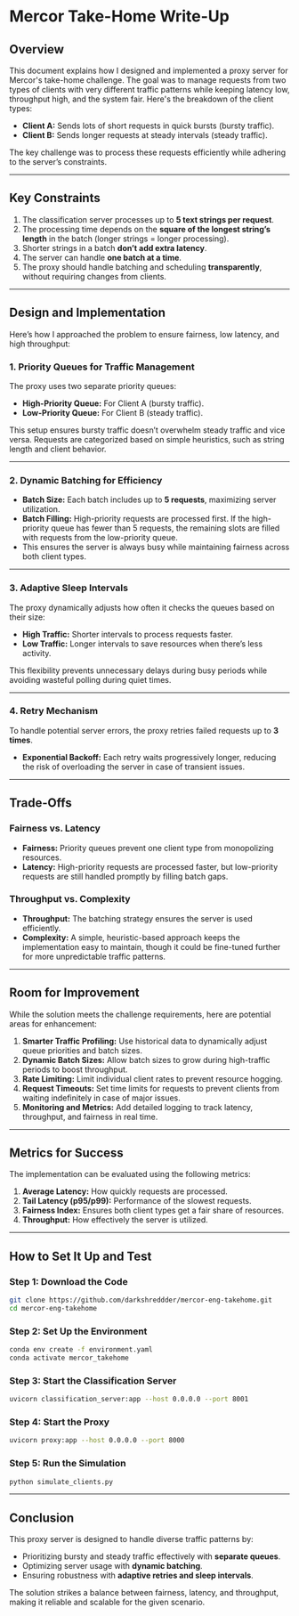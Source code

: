 # Mercor Take-Home Write-Up

## Overview
This document explains how I designed and implemented a proxy server for Mercor's take-home challenge. The goal was to manage requests from two types of clients with very different traffic patterns while keeping latency low, throughput high, and the system fair. Here's the breakdown of the client types:

- **Client A:** Sends lots of short requests in quick bursts (bursty traffic).  
- **Client B:** Sends longer requests at steady intervals (steady traffic).  

The key challenge was to process these requests efficiently while adhering to the server’s constraints.

---

## Key Constraints
1. The classification server processes up to **5 text strings per request**.
2. The processing time depends on the **square of the longest string’s length** in the batch (longer strings = longer processing).
3. Shorter strings in a batch **don’t add extra latency**.
4. The server can handle **one batch at a time**.
5. The proxy should handle batching and scheduling **transparently**, without requiring changes from clients.

---

## Design and Implementation
Here’s how I approached the problem to ensure fairness, low latency, and high throughput:

### 1. **Priority Queues for Traffic Management**
The proxy uses two separate priority queues:  
- **High-Priority Queue:** For Client A (bursty traffic).  
- **Low-Priority Queue:** For Client B (steady traffic).  

This setup ensures bursty traffic doesn’t overwhelm steady traffic and vice versa. Requests are categorized based on simple heuristics, such as string length and client behavior.

---

### 2. **Dynamic Batching for Efficiency**
- **Batch Size:** Each batch includes up to **5 requests**, maximizing server utilization.  
- **Batch Filling:** High-priority requests are processed first. If the high-priority queue has fewer than 5 requests, the remaining slots are filled with requests from the low-priority queue.  
- This ensures the server is always busy while maintaining fairness across both client types.

---

### 3. **Adaptive Sleep Intervals**
The proxy dynamically adjusts how often it checks the queues based on their size:  
- **High Traffic:** Shorter intervals to process requests faster.  
- **Low Traffic:** Longer intervals to save resources when there’s less activity.

This flexibility prevents unnecessary delays during busy periods while avoiding wasteful polling during quiet times.

---

### 4. **Retry Mechanism**
To handle potential server errors, the proxy retries failed requests up to **3 times**.  
- **Exponential Backoff:** Each retry waits progressively longer, reducing the risk of overloading the server in case of transient issues.

---

## Trade-Offs
### Fairness vs. Latency
- **Fairness:** Priority queues prevent one client type from monopolizing resources.  
- **Latency:** High-priority requests are processed faster, but low-priority requests are still handled promptly by filling batch gaps.

### Throughput vs. Complexity
- **Throughput:** The batching strategy ensures the server is used efficiently.  
- **Complexity:** A simple, heuristic-based approach keeps the implementation easy to maintain, though it could be fine-tuned further for more unpredictable traffic patterns.

---

## Room for Improvement
While the solution meets the challenge requirements, here are potential areas for enhancement:  
1. **Smarter Traffic Profiling:** Use historical data to dynamically adjust queue priorities and batch sizes.  
2. **Dynamic Batch Sizes:** Allow batch sizes to grow during high-traffic periods to boost throughput.  
3. **Rate Limiting:** Limit individual client rates to prevent resource hogging.  
4. **Request Timeouts:** Set time limits for requests to prevent clients from waiting indefinitely in case of major issues.  
5. **Monitoring and Metrics:** Add detailed logging to track latency, throughput, and fairness in real time.

---

## Metrics for Success
The implementation can be evaluated using the following metrics:  
1. **Average Latency:** How quickly requests are processed.  
2. **Tail Latency (p95/p99):** Performance of the slowest requests.  
3. **Fairness Index:** Ensures both client types get a fair share of resources.  
4. **Throughput:** How effectively the server is utilized.

---

## How to Set It Up and Test

### Step 1: Download the Code  
```bash
git clone https://github.com/darkshreddder/mercor-eng-takehome.git
cd mercor-eng-takehome
```

### Step 2: Set Up the Environment  
```bash
conda env create -f environment.yaml
conda activate mercor_takehome
```

### Step 3: Start the Classification Server  
```bash
uvicorn classification_server:app --host 0.0.0.0 --port 8001
```

### Step 4: Start the Proxy  
```bash
uvicorn proxy:app --host 0.0.0.0 --port 8000
```

### Step 5: Run the Simulation  
```bash
python simulate_clients.py
```

---

## Conclusion
This proxy server is designed to handle diverse traffic patterns by:  
- Prioritizing bursty and steady traffic effectively with **separate queues**.  
- Optimizing server usage with **dynamic batching**.  
- Ensuring robustness with **adaptive retries and sleep intervals**.  

The solution strikes a balance between fairness, latency, and throughput, making it reliable and scalable for the given scenario.